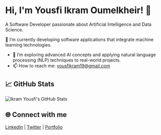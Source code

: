 # Hi, I'm Yousfi Ikram Oumelkheir! 👋

A Software Developer passionate about Artificial Intelligence and Data Science.

🔭 I’m currently developing software applications that integrate machine learning technologies.
- 🌱 I’m exploring advanced AI concepts and applying natural language processing (NLP) techniques to real-world projects.
- 📫 How to reach me: [yousfikram19@gmail.com](mailto:your-email@example.com)

## 📈 GitHub Stats

![Ikram Yousfi's GitHub Stats](https://github-readme-stats.vercel.app/api?username=ikramyousfi&show_icons=true&hide_title=true&count_private=true&hide_border=true&theme=radical)

## 🌐 Connect with me
[LinkedIn](https://www.linkedin.com/in/your-linkedin-profile) | [Twitter](https://twitter.com/your-twitter) | [Portfolio](https://your-portfolio.com)
